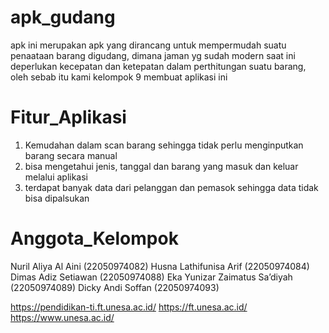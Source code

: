 # apk_gudang
 apk ini merupakan apk yang dirancang untuk mempermudah suatu penaataan barang digudang, dimana jaman yg sudah modern saat ini deperlukan kecepatan dan ketepatan dalam perthitungan suatu barang, oleh sebab itu kami kelompok 9 membuat aplikasi ini

# Fitur_Aplikasi
1. Kemudahan dalam scan barang sehingga tidak perlu menginputkan barang secara manual
2. bisa mengetahui jenis, tanggal dan barang yang masuk dan keluar melalui aplikasi
3. terdapat banyak data dari pelanggan dan pemasok sehingga data tidak bisa dipalsukan

# Anggota_Kelompok
Nuril Aliya Al Aini (22050974082)
Husna Lathifunisa Arif (22050974084)
Dimas Adiz Setiawan (22050974088)
Eka Yunizar Zaimatus Sa’diyah (22050974089)
Dicky Andi Soffan (22050974093)

https://pendidikan-ti.ft.unesa.ac.id/ 
https://ft.unesa.ac.id/
https://www.unesa.ac.id/
